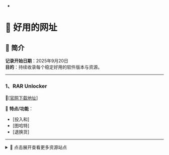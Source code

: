-
# 🧪 好用的网址

## 📅 简介

**记录开始日期**：2025年9月20日  
**目的**：持续收录每个稳定好用的软件版本与资源。

---

### 1、RAR Unlocker

🔗[[官网下载地址](https://ramensoftware.com/rar-unlocker)]


📌 **特点/功能**：  
- [投入和]
- [图哈特]
- [退换货]

---
<details>
<summary>📂 点击展开查看更多资源站点</summary>

  <br>

### 五、软件名称

🔗 **官网下载地址**：  
[在此处添加网址]

📌 **特点/功能**：  
- [功能特点1]
- [功能特点2]
- [功能特点3]

---

</details>
